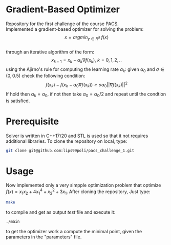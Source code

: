 # Gradient-Based Optimizer
Repository for the first challenge of the course PACS. 
<br>
Implemented a gradient-based optimizer for solving the problem: $$x = argmin_{y \in R^d} \ f(x)$$
<br>
through an iterative algorithm of the form: $$x_{k+1} = x_k - \alpha_k \nabla f(x_k), \ k=0,1,2,..$$
using the Ajirno's rule for computing the learning rate $\alpha_k$: given $\alpha_0$ and $\sigma \in (0, 0.5)$ check the following condition:
$$f(x_k) - f(x_k - \alpha_0 \nabla f(x_k)) \geq \sigma \alpha_0 ||\nabla f(x_k)||^2$$
If hold then $\alpha_k = \alpha_0$, if not then take $\alpha_0 = \alpha_0 / 2$ and repeat until the condtion is satisfied.

# Prerequisite
Solver is written in C++17/20 and STL is used so that it not requires additional libraries.
To clone the repository on local, type:
```bash
git clone git@github.com:lips99poli/pacs_challenge_1.git
```
# Usage
Now implemented only a very simpple optimization problem that optimize $f(x) = x_1 x_2 + 4 x_1^4 + x_2^2 + 3 x_1$.
After cloning the repository, Just type:
```bash
make
```
to compile and get as output $test$ file and execute it:
```bash
./main
```
to get the optimizer work a compute the minimal point, given the parameters in the "parameters" file.
